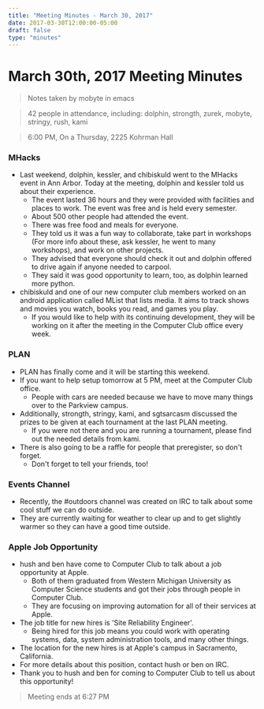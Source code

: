 ```yaml
---
title: "Meeting Minutes - March 30, 2017"
date: 2017-03-30T12:00:00-05:00
draft: false
type: "minutes"
---
```


# March 30th, 2017 Meeting Minutes
> Notes taken by mobyte in emacs

> 42 people in attendance, including: dolphin, strongth, zurek, mobyte, stringy, rush, kami

> 6:00 PM, On a Thursday, 2225 Kohrman Hall

### MHacks
- Last weekend, dolphin, kessler, and chibiskuld went to the MHacks event in Ann Arbor. Today at the meeting, dolphin and kessler told us about their experience.
  - The event lasted 36 hours and they were provided with facilities and places to work. The event was free and is held every semester.
  - About 500 other people had attended the event.
  - There was free food and meals for everyone.
  - They told us it was a fun way to collaborate, take part in workshops (For more info about these, ask kessler, he went to many workshops), and work on other projects.
  - They advised that everyone should check it out and dolphin offered to drive again if anyone needed to carpool.
  - They said it was good opportunity to learn, too, as dolphin learned more python.
- chibiskuld and one of our new computer club members worked on an android application called MList that lists media. It aims to track shows and movies you watch, books you read, and games you play.
  - If you would like to help with its continuing development, they will be working on it after the meeting in the Computer Club office every week.

### PLAN
- PLAN has finally come and it will be starting this weekend.
- If you want to help setup tomorrow at 5 PM, meet at the Computer Club office.
  - People with cars are needed because we have to move many things over to the Parkview campus.
- Additionally, strongth, stringy, kami, and sgtsarcasm discussed the prizes to be given at each tournament at the last PLAN meeting.
  - If you were not there and you are running a tournament, please find out the needed details from kami.
- There is also going to be a raffle for people that preregister, so don't forget.
  - Don't forget to tell your friends, too!

### Events Channel
- Recently, the #outdoors channel was created on IRC to talk about some cool stuff we can do outside.
- They are currently waiting for weather to clear up and to get slightly warmer so they can have a good time outside.

### Apple Job Opportunity
- hush and ben have come to Computer Club to talk about a job opportunity at Apple.
  - Both of them graduated from Western Michigan University as Computer Science students and got their jobs through people in Computer Club.
  - They are focusing on improving automation for all of their services at Apple.
- The job title for new hires is 'Site Reliability Engineer'.
  - Being hired for this job means you could work with operating systems, data, system administration tools, and many other things.
- The location for the new hires is at Apple's campus in Sacramento, California.
- For more details about this position, contact hush or ben on IRC.
- Thank you to hush and ben for coming to Computer Club to tell us about this opportunity!

> Meeting ends at 6:27 PM

